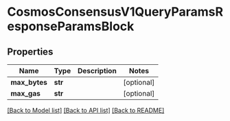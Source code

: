 # CosmosConsensusV1QueryParamsResponseParamsBlock

## Properties
Name | Type | Description | Notes
------------ | ------------- | ------------- | -------------
**max_bytes** | **str** |  | [optional] 
**max_gas** | **str** |  | [optional] 

[[Back to Model list]](../README.md#documentation-for-models) [[Back to API list]](../README.md#documentation-for-api-endpoints) [[Back to README]](../README.md)

